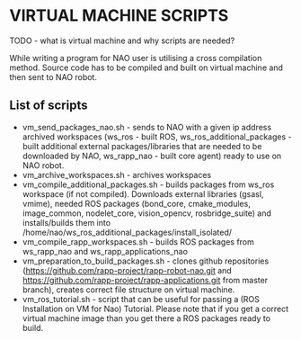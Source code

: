 VIRTUAL MACHINE SCRIPTS
========================================================
TODO - what is virtual machine and why scripts are needed?

While writing a program for NAO user is utilising a cross compilation method. Source code has to be compiled and built on virtual machine and then sent to NAO robot.

List of scripts
------------
* vm_send_packages_nao.sh - sends to NAO with a given ip address archived workspaces (ws_ros - built ROS, ws_ros_additional_packages - built additional external packages/libraries that are needed to be downloaded by NAO, ws_rapp_nao - built core agent) ready to use on NAO robot.
* vm_archive_workspaces.sh - archives workspaces
* vm_compile_additional_packages.sh - builds packages from ws_ros workspace (if not compiled). Downloads external libraries (gsasl, vmime), needed ROS packages (bond_core, cmake_modules, image_common, nodelet_core, vision_opencv, rosbridge_suite) and installs/builds them into /home/nao/ws_ros_additional_packages/install_isolated/
* vm_compile_rapp_workspaces.sh - builds ROS packages from ws_rapp_nao and ws_rapp_applications_nao
* vm_preparation_to_build_packages.sh - clones github repositories (https://github.com/rapp-project/rapp-robot-nao.git and https://github.com/rapp-project/rapp-applications.git from master branch), creates correct file structure on virtual machine.
* vm_ros_tutorial.sh - script that can be useful for passing a (ROS Installation on VM for Nao) Tutorial. Please note that if you get a correct virtual machine image than you get there a ROS packages ready to build.
